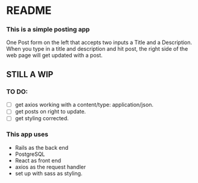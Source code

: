 # README

### This is a simple posting app<br />
One Post form on the left that accepts two inputs a Title and a Description.<br />
When you type in a title and description and hit post, the right side of the web page will get updated with a post.<br />

## **STILL A WIP**<br />
### TO DO: 
- [ ] get axios working with a content/type: application/json.<br />
- [ ] get posts on right to update.<br />
- [ ] get styling corrected.<br />

### This app uses
* Rails as the back end<br />
* PostgreSQL<br />
* React as front end<br />
* axios as the request handler<br />
* set up with sass as styling. <br />




